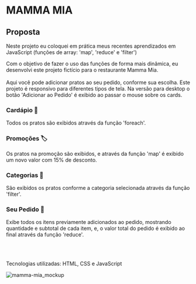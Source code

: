 <h1>MAMMA MIA</h1>
<h2>Proposta</h2>
<p>Neste projeto eu coloquei em prática meus recentes aprendizados em JavaScript (funções de array: 'map', 'reduce' e 'filter')</p>
<p>
  Com o objetivo de fazer o uso das funções de forma mais dinâmica, eu desenvolvi este projeto fictício para o restaurante Mamma Mia.
  <br>
  <br>
  Aqui você pode adicionar pratos ao seu pedido, conforme sua escolha. Este projeto é responsivo para diferentes tipos de tela. Na versão para desktop o botão 'Adicionar ao Pedido' é exibido ao passar o mouse sobre os cards.
</p>

<h3>Cardápio 🍝</h3>
<p>
  Todos os pratos são exibidos através da função 'foreach'.
</p>
<h3>Promoções 🏷️</h3>
<p>
  Os pratos na promoção são exibidos, e através da função 'map' é exibido um novo valor com 15% de desconto.
</p>
<h3>Categorias 🔎</h3>
<p>
  São exibidos os pratos conforme a categoria selecionada através da função 'filter'.
</p>
<h3>Seu Pedido 📄</h3>
<p>
  Exibe todos os itens previamente adicionados ao pedido, mostrando quantidade e subtotal de cada item, e, o valor total do pedido é exibido ao final através da função 'reduce'.
</p>


<br>
<br>
<p>Tecnologias utilizadas: HTML, CSS e JavaScript</p>

<img src="" alt="mamma-mia_mockup">

